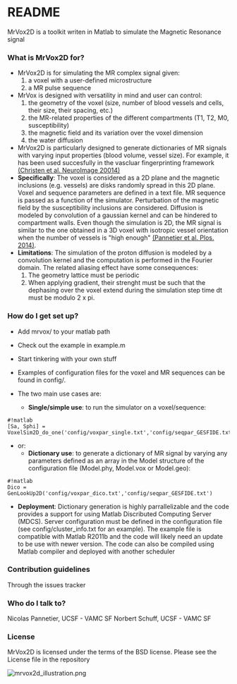 # README #

MrVox2D is a toolkit writen in Matlab to simulate the Magnetic Resonance 
signal

### What is MrVox2D for? ###

* MrVox2D is for simulating the MR complex signal given:
    1. a voxel with a user-defined microstructure
    2. a MR pulse sequence  
* MrVox is designed with versatility in mind and user can control:
    1. the geometry of the voxel (size, number of blood vessels and cells, their size, their spacing, etc.)
    2. the MR-related properties of the different compartments (T1, T2, M0, susceptibility)
    3. the magnetic field and its variation over the voxel dimension
    4. the water diffusion  
* MrVox2D is particularly designed to generate dictionaries of MR signals with varying input properties (blood volume, vessel size). 
For example, it has been used succesfully in the vascluar fingerprinting framework 
[(Christen et al. NeuroImage 20014)](http://www.sciencedirect.com/science/article/pii/S1053811913012019)
* **Specifically**: The voxel is considered as a 2D plane and the magnetic inclusions (e.g. vessels) are disks randomly spread in this 2D plane. Voxel and sequence parameters are defined in a text file. MR sequence is passed as a function of the simulator. Perturbation of the magnetic field by the susceptibility inclusions are considered. Diffusion is modeled by convolution of a gaussian kernel and can be hindered to compartment walls. Even though the simulation is 2D, the MR signal is similar to the one obtained in a 3D voxel with isotropic vessel orientation when the number of vessels is "high enough" [(Pannetier et al. Plos. 2014)](http://journals.plos.org/plosone/article?id=10.1371/journal.pone.0057636).
* **Limitations**: The simulation of the proton diffusion is modeled by a convolution kernel and the computation is performed in the Fourier domain. The related aliasing effect have some consequences: 
    1. The geometry lattice must be periodic
    2. When applying gradient, their strenght must be such that the dephasing over the voxel extend during the simulation step time dt must be modulo 2 x pi.
 
### How do I get set up? ###

* Add mrvox/ to your matlab path
* Check out the example in example.m
* Start tinkering with your own stuff
* Examples of configuration files for the voxel and MR sequences can be found in config/.
* The two main use cases are:

    * **Single/simple use**: to run the simulator on a voxel/sequence:
```
#!matlab
[Sa, Sphi] = VoxelSim2D_do_one('config/voxpar_single.txt','config/seqpar_GESFIDE.txt')
```

* or:
    * **Dictionary use**: to generate a dictionary of MR signal by varying any parameters defined as an array in the Model structure of the configuration file (Model.phy, Model.vox or Model.geo):
```
#!matlab
Dico = GenLookUp2D('config/voxpar_dico.txt','config/seqpar_GESFIDE.txt')
```

* **Deployment**: Dictionary generation is highly parrallelizable and the code
provides a support for using Matlab Discributed Computing Server (MDCS). Server
configuration must be defined in the configuration file (see config/cluster_info.txt for an example).
The example file is compatible with Matlab R2011b and the code will likely need an update
to be use with newer version. The code can also be compiled using Matlab compiler and deployed with another scheduler


### Contribution guidelines ###

Through the issues tracker 

### Who do I talk to? ###

Nicolas Pannetier, UCSF - VAMC SF
Norbert Schuff, UCSF - VAMC SF

### License ###

MrVox2D is licensed under the terms of the BSD license. Please see the License file in the repository

![mrvox2d_illustration.png](https://bitbucket.org/repo/G9qXRy/images/877007194-mrvox2d_illustration.png)